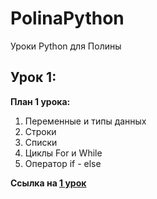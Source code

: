 # PolinaPython
Уроки Python для Полины

## Урок 1:
**План 1 урока:**
1. Переменные и типы данных
2. Строки
3. Списки
4. Циклы For и While
5. Оператор if - else

**Ссылка на [1 урок](https://github.com/Ekzz0/PolinaPython/tree/main/lesson1)**
